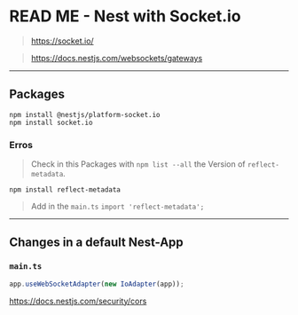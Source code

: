 # READ ME - Nest with Socket.io

> https://socket.io/

> https://docs.nestjs.com/websockets/gateways

---

## Packages

```shell
npm install @nestjs/platform-socket.io
npm install socket.io
```

### Erros

> Check in this Packages with `npm list --all` the Version of `reflect-metadata`.

```shell
npm install reflect-metadata
```

> Add in the `main.ts` `import 'reflect-metadata';`

---

## Changes in a default Nest-App

### `main.ts`

```typescript
app.useWebSocketAdapter(new IoAdapter(app));
```

https://docs.nestjs.com/security/cors
